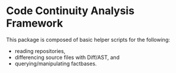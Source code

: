 # Code Continuity Analysis Framework

This package is composed of basic helper scripts for the following:
* reading repositories,
* differencing source files with Diff/AST, and
* querying/manipulating factbases.
